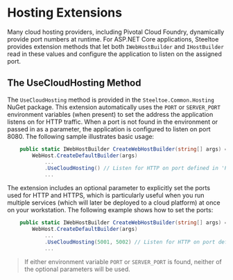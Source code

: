 # Hosting Extensions

Many cloud hosting providers, including Pivotal Cloud Foundry, dynamically provide port numbers at runtime. For ASP.NET Core applications, Steeltoe provides extension methods that let both `IWebHostBuilder` and `IHostBuilder` read in these values and configure the application to listen on the assigned port.

## The UseCloudHosting Method

The `UseCloudHosting` method is provided in the `Steeltoe.Common.Hosting` NuGet package. This extension automatically uses the `PORT` or `SERVER_PORT` environment variables (when present) to set the address the application listens on for HTTP traffic. When a port is not found in the environment or passed in as a parameter, the application is configured to listen on port 8080. The following sample illustrates basic usage:

```csharp
    public static IWebHostBuilder CreateWebHostBuilder(string[] args) =>
        WebHost.CreateDefaultBuilder(args)
            ...
            .UseCloudHosting() // Listen for HTTP on port defined in 'PORT', 'SERVER_PORT' or else 8080
            ...
```

The extension includes an optional parameter to explicitly set the ports used for HTTP and HTTPS, which is particularly useful when you run multiple services (which will later be deployed to a cloud platform) at once on your workstation. The following example shows how to set the ports:

```csharp
    public static IWebHostBuilder CreateWebHostBuilder(string[] args) =>
        WebHost.CreateDefaultBuilder(args)
            ...
            .UseCloudHosting(5001, 5002) // Listen for HTTP on port defined in 'PORT', 'SERVER_PORT' or else listen for HTTP on 5001 and HTTPS on 5002
            ...
```

>If either environment variable `PORT` or `SERVER_PORT` is found, neither of the optional parameters will be used.

